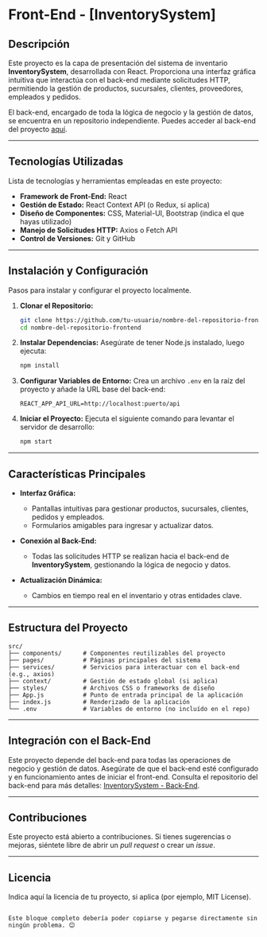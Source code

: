 
# **Front-End - [InventorySystem]**

## **Descripción**

Este proyecto es la capa de presentación del sistema de inventario **InventorySystem**, desarrollada con React. Proporciona una interfaz gráfica intuitiva que interactúa con el back-end mediante solicitudes HTTP, permitiendo la gestión de productos, sucursales, clientes, proveedores, empleados y pedidos.

El back-end, encargado de toda la lógica de negocio y la gestión de datos, se encuentra en un repositorio independiente. Puedes acceder al back-end del proyecto [aquí](https://github.com/tu-usuario/nombre-del-repositorio-backend).

---

## **Tecnologías Utilizadas**

Lista de tecnologías y herramientas empleadas en este proyecto:

- **Framework de Front-End:** React
- **Gestión de Estado:** React Context API (o Redux, si aplica)
- **Diseño de Componentes:** CSS, Material-UI, Bootstrap (indica el que hayas utilizado)
- **Manejo de Solicitudes HTTP:** Axios o Fetch API
- **Control de Versiones:** Git y GitHub

---

## **Instalación y Configuración**

Pasos para instalar y configurar el proyecto localmente.

1. **Clonar el Repositorio:**
   ```bash
   git clone https://github.com/tu-usuario/nombre-del-repositorio-frontend.git
   cd nombre-del-repositorio-frontend
   ```

2. **Instalar Dependencias:**
   Asegúrate de tener Node.js instalado, luego ejecuta:
   ```bash
   npm install
   ```

3. **Configurar Variables de Entorno:**
   Crea un archivo `.env` en la raíz del proyecto y añade la URL base del back-end:
   ```
   REACT_APP_API_URL=http://localhost:puerto/api
   ```

4. **Iniciar el Proyecto:**
   Ejecuta el siguiente comando para levantar el servidor de desarrollo:
   ```bash
   npm start
   ```

---

## **Características Principales**

- **Interfaz Gráfica:**
  - Pantallas intuitivas para gestionar productos, sucursales, clientes, pedidos y empleados.
  - Formularios amigables para ingresar y actualizar datos.
  
- **Conexión al Back-End:**
  - Todas las solicitudes HTTP se realizan hacia el back-end de **InventorySystem**, gestionando la lógica de negocio y datos.

- **Actualización Dinámica:**
  - Cambios en tiempo real en el inventario y otras entidades clave.

---

## **Estructura del Proyecto**

```plaintext
src/
├── components/      # Componentes reutilizables del proyecto
├── pages/           # Páginas principales del sistema
├── services/        # Servicios para interactuar con el back-end (e.g., axios)
├── context/         # Gestión de estado global (si aplica)
├── styles/          # Archivos CSS o frameworks de diseño
├── App.js           # Punto de entrada principal de la aplicación
├── index.js         # Renderizado de la aplicación
└── .env             # Variables de entorno (no incluído en el repo)
```

---

## **Integración con el Back-End**

Este proyecto depende del back-end para todas las operaciones de negocio y gestión de datos. Asegúrate de que el back-end esté configurado y en funcionamiento antes de iniciar el front-end. Consulta el repositorio del back-end para más detalles: [InventorySystem - Back-End](https://github.com/tu-usuario/nombre-del-repositorio-backend).

---

## **Contribuciones**

Este proyecto está abierto a contribuciones. Si tienes sugerencias o mejoras, siéntete libre de abrir un *pull request* o crear un *issue*.

---

## **Licencia**

Indica aquí la licencia de tu proyecto, si aplica (por ejemplo, MIT License).
``` 

Este bloque completo debería poder copiarse y pegarse directamente sin ningún problema. 😊

